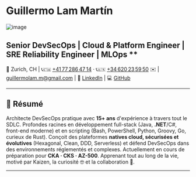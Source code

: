 # Guillermo Lam Martín

![image](https://github.com/user-attachments/assets/f88dd657-eb61-4d70-ade7-c226eaee836c)

## Senior DevSecOps | Cloud & Platform Engineer | SRE Reliability Engineer | MLOps \*\*

📍 Zurich, CH | 📞🇨🇭 [+41 77 286 47 14](tel:0041772864714) · 📞🇪🇸
[+34 620 23 59 50](tel:0034620235950) ✉️ |
[guillermolam.m@gmail.com](mailto:guillermolam.m@gmail.com) | 🔗
[LinkedIn](https://linkedin.com/in/guillermo-lam-28901047) | 💻
[GitHub](https://github.com/guillermolam)

---

## 📝 Résumé

Architecte DevSecOps pratique avec **15+ ans** d'expérience à travers tout le SDLC. Profondes
racines en développement full-stack (Java, **.NET**/C#, front-end moderne) et en scripting (Bash,
PowerShell, Python, Groovy, Go, curieux de Rust). Conçoit des plateformes **natives cloud,
sécurisées et évolutives** (Hexagonal, Clean, DDD, Serverless) et défend DevSecOps dans des
environnements réglementés et complexes. Actuellement en cours de préparation pour **CKA · CKS ·
AZ-500**. Apprenant tout au long de la vie, motivé par Kaizen, la curiosité 🤓 et la collaboration
🤝.

---
